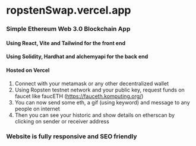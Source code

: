 # ropstenSwap.vercel.app

### Simple Ethereum Web 3.0 Blockchain App

  ####   Using React, Vite and Tailwind for the front end
  ####   Using Solidity, Hardhat and alchemyapi for the back end

#### Hosted on Vercel



  1.  Connect with your metamask or any other decentralized wallet
  2.  Using Ropsten testnet network and your public key, request funds on faucet like faucETH (https://fauceth.komputing.org/)
  3.  You can now send some eth, a gif (using keyword) and message to any people on internet
  4.  Then you can see your historic and show details on etherscan by clicking on sender or receiver address
  
  

### Website is fully responsive and SEO friendly
